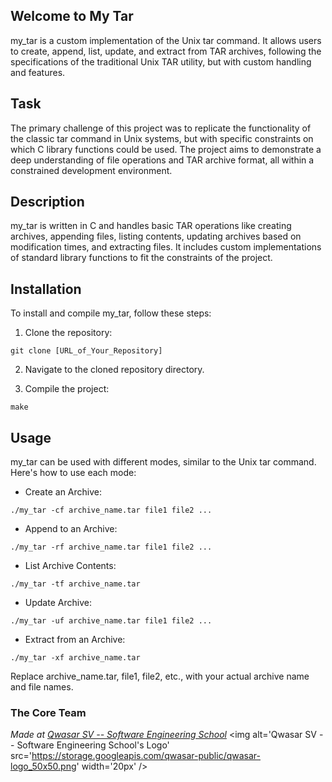 ## Welcome to My Tar

my_tar is a custom implementation of the Unix tar command. It allows users to create, append, list, update, and extract from TAR archives, following the specifications of the traditional Unix TAR utility, but with custom handling and features.

## Task

The primary challenge of this project was to replicate the functionality of the classic tar command in Unix systems, but with specific constraints on which C library functions could be used. The project aims to demonstrate a deep understanding of file operations and TAR archive format, all within a constrained development environment.

## Description

my_tar is written in C and handles basic TAR operations like creating archives, appending files, listing contents, updating archives based on modification times, and extracting files. It includes custom implementations of standard library functions to fit the constraints of the project.

## Installation

To install and compile my_tar, follow these steps:

1. Clone the repository:

```
git clone [URL_of_Your_Repository]
```


2. Navigate to the cloned repository directory.


3. Compile the project:

```
make
```

## Usage

my_tar can be used with different modes, similar to the Unix tar command. Here's how to use each mode:

- Create an Archive:

```
./my_tar -cf archive_name.tar file1 file2 ...
```


- Append to an Archive:

```
./my_tar -rf archive_name.tar file1 file2 ...
```


- List Archive Contents:

```
./my_tar -tf archive_name.tar
```


- Update Archive:

```
./my_tar -uf archive_name.tar file1 file2 ...
```


- Extract from an Archive:

```
./my_tar -xf archive_name.tar
```

Replace archive_name.tar, file1, file2, etc., with your actual archive name and file names.


### The Core Team


<span><i>Made at <a href='https://qwasar.io'>Qwasar SV -- Software Engineering School</a></i></span>
<span><img alt='Qwasar SV -- Software Engineering School's Logo' src='https://storage.googleapis.com/qwasar-public/qwasar-logo_50x50.png' width='20px' /></span>
